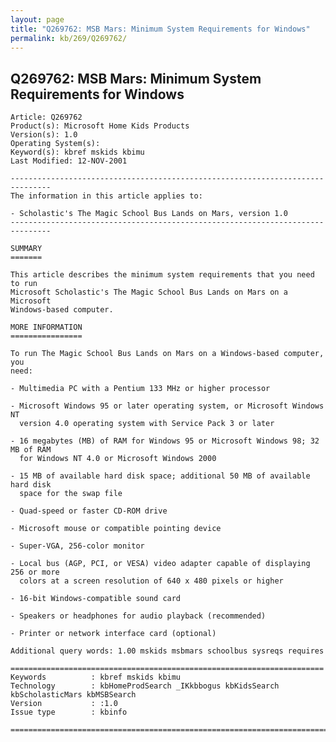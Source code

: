 ```yaml
---
layout: page
title: "Q269762: MSB Mars: Minimum System Requirements for Windows"
permalink: kb/269/Q269762/
---
```


## Q269762: MSB Mars: Minimum System Requirements for Windows

	Article: Q269762
	Product(s): Microsoft Home Kids Products
	Version(s): 1.0
	Operating System(s): 
	Keyword(s): kbref mskids kbimu
	Last Modified: 12-NOV-2001
	
	-------------------------------------------------------------------------------
	The information in this article applies to:
	
	- Scholastic's The Magic School Bus Lands on Mars, version 1.0 
	-------------------------------------------------------------------------------
	
	SUMMARY
	=======
	
	This article describes the minimum system requirements that you need to run
	Microsoft Scholastic's The Magic School Bus Lands on Mars on a Microsoft
	Windows-based computer.
	
	MORE INFORMATION
	================
	
	To run The Magic School Bus Lands on Mars on a Windows-based computer, you
	need:
	
	- Multimedia PC with a Pentium 133 MHz or higher processor
	
	- Microsoft Windows 95 or later operating system, or Microsoft Windows NT
	  version 4.0 operating system with Service Pack 3 or later
	
	- 16 megabytes (MB) of RAM for Windows 95 or Microsoft Windows 98; 32 MB of RAM
	  for Windows NT 4.0 or Microsoft Windows 2000
	
	- 15 MB of available hard disk space; additional 50 MB of available hard disk
	  space for the swap file
	
	- Quad-speed or faster CD-ROM drive
	
	- Microsoft mouse or compatible pointing device
	
	- Super-VGA, 256-color monitor
	
	- Local bus (AGP, PCI, or VESA) video adapter capable of displaying 256 or more
	  colors at a screen resolution of 640 x 480 pixels or higher
	
	- 16-bit Windows-compatible sound card
	
	- Speakers or headphones for audio playback (recommended)
	
	- Printer or network interface card (optional)
	
	Additional query words: 1.00 mskids msbmars schoolbus sysreqs requires
	
	======================================================================
	Keywords          : kbref mskids kbimu 
	Technology        : kbHomeProdSearch _IKkbbogus kbKidsSearch kbScholasticMars kbMSBSearch
	Version           : :1.0
	Issue type        : kbinfo
	
	=============================================================================
	
